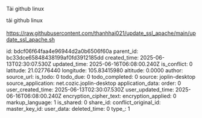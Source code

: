 Tải github linux

tải github linux  
<br/>https://raw.githubusercontent.com/thanhhai021/update_ssl_apache/main/update_ssl_apache.sh

id: bdcf06f64faa4e96944d2a0b6506f60a
parent_id: bc33dce65848438199af0fd3912185dd
created_time: 2025-06-13T02:30:07.530Z
updated_time: 2025-06-16T06:08:00.240Z
is_conflict: 0
latitude: 21.02776440
longitude: 105.83415980
altitude: 0.0000
author: 
source_url: 
is_todo: 0
todo_due: 0
todo_completed: 0
source: joplin-desktop
source_application: net.cozic.joplin-desktop
application_data: 
order: 0
user_created_time: 2025-06-13T02:30:07.530Z
user_updated_time: 2025-06-16T06:08:00.240Z
encryption_cipher_text: 
encryption_applied: 0
markup_language: 1
is_shared: 0
share_id: 
conflict_original_id: 
master_key_id: 
user_data: 
deleted_time: 0
type_: 1